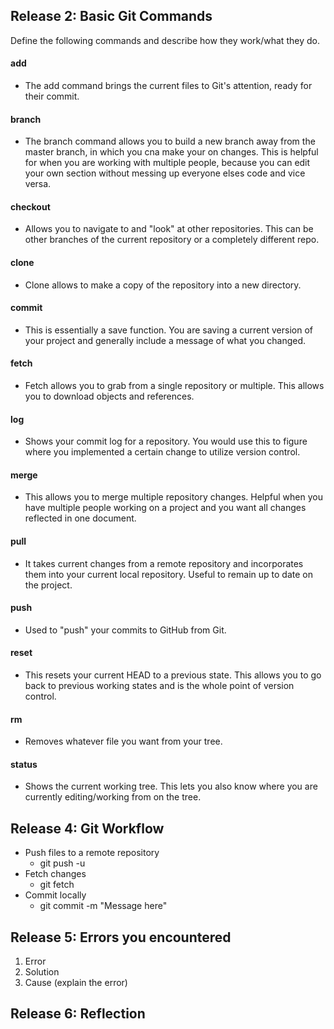## Release 2: Basic Git Commands
Define the following commands and describe how they work/what they do.  


#### add
* The add command brings the current files to Git's attention, ready for their commit.

#### branch
* The branch command allows you to build a new branch away from the master branch, in which you cna make your on changes. This is helpful for when you are working with multiple people, because you can edit your own section without messing up everyone elses code and vice versa.

#### checkout
* Allows you to navigate to and "look" at other repositories. This can be other branches of the current repository or a completely different repo.

#### clone
* Clone allows to make a copy of the repository into a new directory.

#### commit
* This is essentially a save function. You are saving a current version of your project and generally include a message of what you changed.

#### fetch
* Fetch allows you to grab from a single repository or multiple. This allows you to download objects and references.

#### log
* Shows your commit log for a repository. You would use this to figure where you implemented  a certain change to utilize version control.

#### merge
* This allows you to merge multiple repository changes. Helpful when you have multiple people working on a project and you want all changes reflected in one document.

#### pull
* It takes current changes from a remote repository and incorporates them into your current local repository. Useful to remain up to date on the project.

#### push
* Used to "push" your commits to GitHub from Git.

#### reset
* This resets your current HEAD to a previous state. This allows you to go back to previous working states and is the whole point of version control.

#### rm
* Removes whatever file you want from your tree.

#### status
* Shows the current working tree. This lets you also know where you are currently editing/working from on the tree.


## Release 4: Git Workflow

- Push files to a remote repository
	* git push -u <name> <branch name>
- Fetch changes
	* git fetch
- Commit locally
	* git commit -m "Message here"

## Release 5: Errors you encountered
1. Error
2. Solution
3. Cause (explain the error)

## Release 6: Reflection